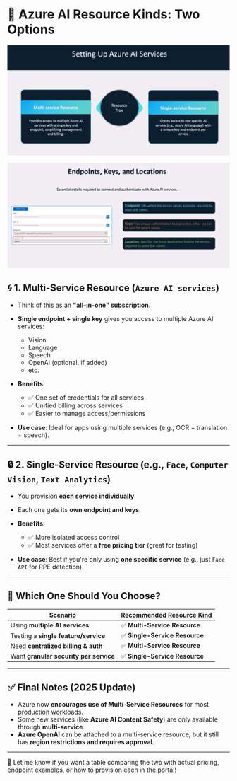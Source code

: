 # 🔑 Azure AI Resource Kinds: Two Options

![alt text](image.png)

![alt text](image-1.png)

## 🌀 1. **Multi-Service Resource** (`Azure AI services`)

- Think of this as an **"all-in-one" subscription**.
- **Single endpoint + single key** gives you access to multiple Azure AI services:

  - Vision
  - Language
  - Speech
  - OpenAI (optional, if added)
  - etc.

- **Benefits**:

  - ✅ One set of credentials for all services
  - ✅ Unified billing across services
  - ✅ Easier to manage access/permissions

- **Use case**: Ideal for apps using multiple services (e.g., OCR + translation + speech).

---

## 🔒 2. **Single-Service Resource** (e.g., `Face`, `Computer Vision`, `Text Analytics`)

- You provision **each service individually**.
- Each one gets its **own endpoint and keys**.
- **Benefits**:

  - ✅ More isolated access control
  - ✅ Most services offer a **free pricing tier** (great for testing)

- **Use case**: Best if you're only using **one specific service** (e.g., just `Face API` for PPE detection).

---

## 🔄 Which One Should You Choose?

| Scenario                               | Recommended Resource Kind      |
| -------------------------------------- | ------------------------------ |
| Using **multiple AI services**         | ✅ **Multi-Service Resource**  |
| Testing a **single feature/service**   | ✅ **Single-Service Resource** |
| Need **centralized billing & auth**    | ✅ **Multi-Service Resource**  |
| Want **granular security per service** | ✅ **Single-Service Resource** |

---

## ✅ Final Notes (2025 Update)

- Azure now **encourages use of Multi-Service Resources** for most production workloads.
- Some new services (like **Azure AI Content Safety**) are only available through **multi-service**.
- **Azure OpenAI** can be attached to a multi-service resource, but it still has **region restrictions and requires approval**.

---

📌 Let me know if you want a table comparing the two with actual pricing, endpoint examples, or how to provision each in the portal!
